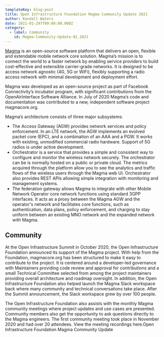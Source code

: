 ```yaml
---
templateKey: blog-post
title: Open Infrastructure Foundation Magma Community Update 2021
author: Kendall Waters
date: 2021-01-297T09:00:00.000Z
category:
  - label: Community
    id: Magma-Community-Update-01.2021
---
```

[Magma](https://github.com/magma/) is an open-source software platform that delivers an open, flexible and extendable mobile network core solution. Magma’s mission is to connect the world to a faster network by enabling service providers to build cost-effective and extensible carrier-grade networks.  It is designed to be access network agnostic (4G, 5G or WiFi), flexibly supporting a radio access network with minimal development and deployment effort.

Magma was developed as an open-source project as part of Facebook Connectivity’s incubator program, with significant contributions from the OpenAirInterface Software Alliance.  In July of 2020 Magma’s code and documentation was contributed to a new, independent software project magmacore.org.

Magma’s architecture consists of three major subsystems:

* The Access Gateway (AGW) provides network services and policy enforcement. In an LTE network, the AGW implements an evolved packet core (EPC), and a combination of an AAA and a PGW. It works with existing, unmodified commercial radio hardware.  Support of 5G radios is under active development.
* Orchestrator is a service that provides a simple and consistent way to configure and monitor the wireless network securely. The orchestrator can be is normally hosted on a public or private cloud. The metrics acquired through the platform allow you to see the analytics and traffic flows of the wireless users through the Magma web UI.  Orchestrator also provides REST APIs allowing simple integration with monitoring and management systems.
* The federation gateway allows Magma to integrate with other Mobile Network Operator core network functions using standard 3GPP interfaces. It acts as a proxy between the Magma AGW and the operator's network and facilitates core functions, such as authentication, data plans, policy enforcement, and charging to stay uniform between an existing MNO network and the expanded network with Magma.

## Community

At the Open Infrastructure Summit in October 2020, the Open Infrastructure Foundation announced its support of the Magma project. With help from the Foundation, magmacore.org has been structured to make it easy to contribute to the project. It is centered around a developer-led governance with Maintainers providing code review and approval for contributions and a small Technical Committee selected from among the project maintainers providing overall architecture and roadmap oversight. In addition, the Open Infrastructure Foundation also helped launch the Magma Slack workspace back where many community and technical conversations take place. After the Summit announcement, the Slack workspace grew by over 100 people. 

The Open Infrastructure Foundation also assists with the monthly Magma community meetings where project updates and use cases are presented. Community members also get the opportunity to ask questions directly to the Magma engineers. The first community meeting took place in November 2020 and had over 20 attendees. View the meeting recordings here.Open Infrastructure Foundation Magma Community Update
